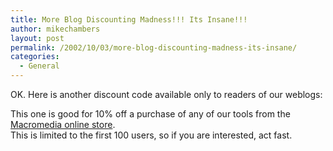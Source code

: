 ```yaml
---
title: More Blog Discounting Madness!!! Its Insane!!!
author: mikechambers
layout: post
permalink: /2002/10/03/more-blog-discounting-madness-its-insane/
categories:
  - General
---
```



OK. Here is another discount code available only to readers of our weblogs:

This one is good for 10% off a purchase of any of our tools from the [Macromedia online store][1].  
This is limited to the first 100 users, so if you are interested, act fast.

 [1]: http://dynamic.macromedia.com/bin/MM/store/US/home.jsp